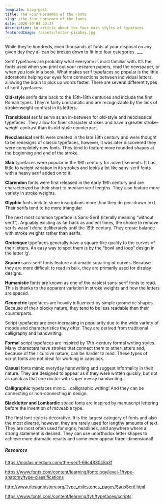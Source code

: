 ```yaml
---
template: blog-post
title: The Four Horseman of the Fonts
slug: /the_four_horsemen_of_the_fonts
date: 2020-10-04 22:24
description: An article about the four main styles of typefaces
featuredImage: /assets/letter-pixabay.jpg
---
```

While they’re hundreds, even thousands of fonts at your disposal on any given day they all can be broken down to fit into four categories. ___

Serif typefaces are probably what everyone is most familiar with. It’s the fonts used when you print out your research papers, read the newspaper, or when you look in a book. What makes serif typefaces so popular is the little adorations helping our eyes form connections between individual letters, allowing the brain to pick up words faster. There are several different types of serif typefaces:

**Old-styl**e serifs date back to the 15th-18th centuries and include the first Roman types. They’re fairly undramatic and are recognizable by the lack of stroke-weight contrast in its letters.

**Transitional** serifs serve as an in-between for old-style and neoclassical typefaces. They allow for finer character strokes and have a greater stroke-weight contrast than its old-style counterpart.

**Neoclassical** serifs were created in the late 18th century and were thought to be redesigns of classic typefaces, however, it was later discovered they were completely new fonts. They tend to feature more rounded shapes at the beginning and end of the stroke.

**Slab** typefaces were popular in the 19th century for advertisements. It has little to weight variation in its strokes and looks a lot like sans-serif fonts with a heavy serif added on to it.

**Clarendon** fonts were first released in the early 19th century and are characterized by their short to medium serif lengths. They also feature more variety in stroke weights.

**Glyphic** fonts imitate stone inscriptions more than they do pen-drawn text. Their serifs tend to be more triangular.

The next most common typeface is Sans-Serif (literally meaning “without serif”). Arguably existing as far back as ancient times, the choice to remove serifs wasn't done deliberately until the 19th century. They create balance with stroke weights rather than serifs.

**Grotesque** typefaces generally have a square-like quality to the curves of their letters. An easy way to spot them is by the “bowl and loop” design in the letter ‘g’.

**Square** sans-serif fonts feature a dramatic squaring of curves. Because they are more difficult to read in bulk, they are primarily used for display designs.

**Humanistic** fonts are known as one of the easiest sans-serif fonts to read. This is thanks to the apparent variation in stroke weights and how the letters are spaced.

**Geometric** typefaces are heavily influenced by simple geometric shapes. Because of their blocky nature, they tend to be less readable than their counterparts.

Script typefaces are ever-increasing in popularity due to the wide variety of moods and characteristics they offer. They are derived from traditional calligraphy and handwriting.

**Formal** script typefaces are inspired by 17th-century formal writing styles. Many characters have strokes that connect them to other letters and, because of their cursive nature, can be harder to read. These types of script fonts are not ideal for working in capslock.

**Casual** fonts mimic everyday handwriting and suggest informality in their nature. They are designed to appear as if they were written quickly, but not as quick as that one doctor with super messy handwriting.

**Calligraphic** typefaces mimic… calligraphic writing! And they can be connecting or non-connecting in design.

**Blackletter and Lombardic** styled fonts are inspired by manuscript lettering before the invention of moveable type.

The final font style is decorative. It is the largest category of fonts and also the most diverse, however, they are rarely used for lengthy amounts of text. They are most often used for signs, headlines, and anywhere where a strong statement is desired. They can use unorthodox letter shapes to achieve more dramatic results and some even appear three-dimensional!

##### Resources

<https://modus.medium.com/the-serif-66c4830c8a3f>

<https://www.fonts.com/content/learning/fontology/level-1/type-anatomy/type-classifications>

<http://www.designhistory.org/Type_milestones_pages/SansSerif.html>

<https://www.fonts.com/content/learning/fyti/typefaces/scripts>